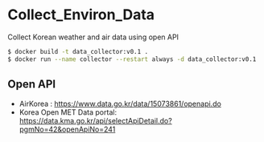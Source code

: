 # Collect_Environ_Data
Collect Korean weather and air data using open API

```sh
$ docker build -t data_collector:v0.1 .
$ docker run --name collector --restart always -d data_collector:v0.1
```

## Open API
* AirKorea : https://www.data.go.kr/data/15073861/openapi.do
* Korea Open MET Data portal: https://data.kma.go.kr/api/selectApiDetail.do?pgmNo=42&openApiNo=241